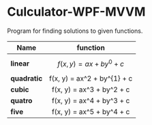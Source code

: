 # Culculator-WPF-MVVM
Program for finding solutions to given functions.

Name| function
------|:--------:
**linear** | $$ f(x, y) = ax + by^{0} + c $$
**quadratic** | f(x, y) = ax^2 + by^{1} + c
**cubic** | f(x, y) = ax^3 + by^2 + c
**quatro** | f(x, y) = ax^4 + by^3 + c
**five** | f(x, y) = ax^5 + by^4 + c
